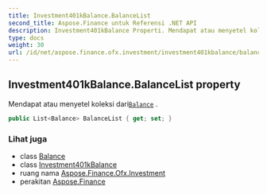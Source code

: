 ```yaml
---
title: Investment401kBalance.BalanceList
second_title: Aspose.Finance untuk Referensi .NET API
description: Investment401kBalance Properti. Mendapat atau menyetel koleksi dariBalance .
type: docs
weight: 30
url: /id/net/aspose.finance.ofx.investment/investment401kbalance/balancelist/
---
```

## Investment401kBalance.BalanceList property

Mendapat atau menyetel koleksi dari[`Balance`](../../../aspose.finance.ofx/balance/) .

```csharp
public List<Balance> BalanceList { get; set; }
```

### Lihat juga

* class [Balance](../../../aspose.finance.ofx/balance/)
* class [Investment401kBalance](../)
* ruang nama [Aspose.Finance.Ofx.Investment](../../investment401kbalance/)
* perakitan [Aspose.Finance](../../../)


